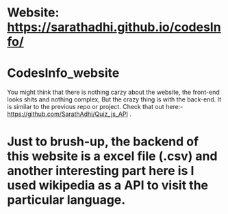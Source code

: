 # Website: https://sarathadhi.github.io/codesInfo/
# CodesInfo_website
You might think that there is nothing carzy about the website, the front-end looks shits and nothing complex, But the crazy thing is with the back-end. It is similar to the previous repo or project. Check that out here:- https://github.com/SarathAdhi/Quiz_js_API .

# Just to brush-up, the backend of this website is a excel file (.csv) and another interesting part here is I used wikipedia as a API to visit the particular language.
